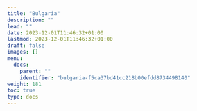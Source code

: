 ```yaml
---
title: "Bulgaria"
description: ""
lead: ""
date: 2023-12-01T11:46:32+01:00
lastmod: 2023-12-01T11:46:32+01:00
draft: false
images: []
menu:
  docs:
    parent: ""
    identifier: "bulgaria-f5ca37bd41cc218b00efdd8734498140"
weight: 181
toc: true
type: docs
---
```

